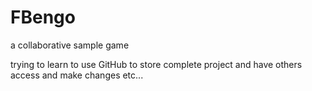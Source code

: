 # FBengo
a collaborative sample game

trying to learn to use GitHub to store complete project and have others access and make changes etc...
